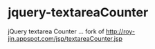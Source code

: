 jquery-textareaCounter
======================

jQuery textarea Counter ... fork of http://roy-jin.appspot.com/jsp/textareaCounter.jsp